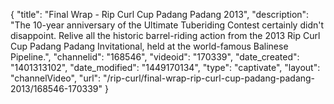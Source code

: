 {
    "title": "Final Wrap - Rip Curl Cup Padang Padang 2013",
    "description": "The 10-year anniversary of the Ultimate Tuberiding Contest certainly didn't disappoint. Relive all the historic barrel-riding action from the 2013 Rip Curl Cup Padang Padang Invitational, held at the world-famous Balinese Pipeline.",
    "channelid": "168546",
    "videoid": "170339",
    "date_created": "1401313102",
    "date_modified": "1449170134",
    "type": "captivate",
    "layout": "channelVideo",
    "url": "\/rip-curl\/final-wrap-rip-curl-cup-padang-padang-2013\/168546-170339"
}